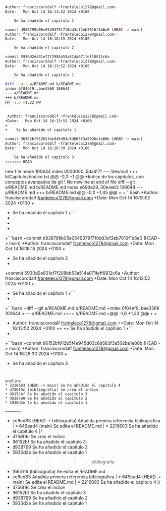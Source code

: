 
```bash
Author: franciscorodalf <franteleco1278@gmail.com>
Date:   Mon Oct 14 16:13:52 2024 +0100

    Se ha añadido el capitulo 1
```



```bash
commit d938799b05e0549379f710dd3cf2eb7016f1b6e0 (HEAD -> main)
Author: franciscorodalf <franteleco1278@gmail.com>
Date:   Mon Oct 14 16:18:15 2024 +0100

    Se ha añadido el capitulo 2

commit 5930d2e831ef7f298bb53a514a071feff8812c6a
Author: franciscorodalf <franteleco1278@gmail.com>
Date:   Mon Oct 14 16:13:52 2024 +0100

    Se ha añadido el capitulo 1
```

```bash
diff --git a/README.md b/README.md
index 6f04ef9..bae3568 100644
--- a/README.md
+++ b/README.md
@@ -1,6 +1,22 @@
 
 
 Author: franciscorodalf <franteleco1278@gmail.com>
+Date:   Mon Oct 14 16:13:52 2024 +0100
+
+    Se ha añadido el capitulo 1
```

```bash
commit 96152bf912b5f4e945d03c6d683f3a502be1e80b (HEAD -> main)
Author: franciscorodalf <franteleco1278@gmail.com>
Date:   Mon Oct 14 16:26:30 2024 +0100

    Se ha añadido el capitulo 3
<<<<<<< HEAD
```
new file mode 100644
index 0000000..5da4f7f
--- /dev/null
+++ b/Capitulos/indice.txt
@@ -0,0 +1 @@
+Indice de los cápitulos, con conceptos avanzados de git
\ No newline at end of file
diff --git a/README.md b/README.md
index e69de29..30eaeb3 100644
--- a/README.md
+++ b/README.md
@@ -0,0 +1,45 @@
+
+```bash
+Author: franciscorodalf <franteleco1278@gmail.com>
+Date:   Mon Oct 14 16:13:52 2024 +0100
+
+    Se ha añadido el capitulo 1
+```
+
+
+
+```bash
+commit d938799b05e0549379f710dd3cf2eb7016f1b6e0 (HEAD -> main)
+Author: franciscorodalf <franteleco1278@gmail.com>
+Date:   Mon Oct 14 16:18:15 2024 +0100
+
+    Se ha añadido el capitulo 2
+
+commit 5930d2e831ef7f298bb53a514a071feff8812c6a
+Author: franciscorodalf <franteleco1278@gmail.com>
+Date:   Mon Oct 14 16:13:52 2024 +0100
+
+    Se ha añadido el capitulo 1
+```
+
+```bash
+diff --git a/README.md b/README.md
+index 6f04ef9..bae3568 100644
+--- a/README.md
++++ b/README.md
+@@ -1,6 +1,22 @@
+ 
+ 
+ Author: franciscorodalf <franteleco1278@gmail.com>
++Date:   Mon Oct 14 16:13:52 2024 +0100
++
++    Se ha añadido el capitulo 1
+```
+
+```bash
+commit 96152bf912b5f4e945d03c6d683f3a502be1e80b (HEAD -> main)
+Author: franciscorodalf <franteleco1278@gmail.com>
+Date:   Mon Oct 14 16:26:30 2024 +0100
+
+    Se ha añadido el capitulo 3
```


oneline
* 2216603 (HEAD -> main) Se ha añadido el capitulo 4
* d756f9c (bibliografia) Se crea el indice
* 96152bf Se ha añadido el capitulo 3
* d938799 Se ha añadido el capitulo 2
* 5930d2e Se ha añadido el capitulo 1

=======
``` 

* ce6ed63 (HEAD -> bibliografia) Añadida primera referencia bibliografica
| * 649ead4 (main) Se edita el README.md
| * 2216603 Se ha añadido el capitulo 4
|/  
* d756f9c Se crea el indice
* 96152bf Se ha añadido el capitulo 3
* d938799 Se ha añadido el capitulo 2
* 5930d2e Se ha añadido el capitulo 1
>>>>>>> bibliografia

* f665116 (bibliografia) Se edita el README.md
* ce6ed63 Añadida primera referencia bibliografica
| * 649ead4 (HEAD -> main) Se edita el README.md
| * 2216603 Se ha añadido el capitulo 4
|/  
* d756f9c Se crea el indice
* 96152bf Se ha añadido el capitulo 3
* d938799 Se ha añadido el capitulo 2
* 5930d2e Se ha añadido el capitulo 1
